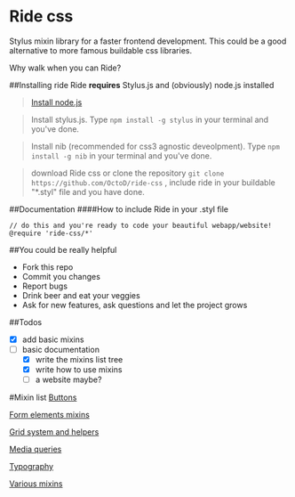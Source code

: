 Ride css
========

Stylus mixin library for a faster frontend development. This could be a good alternative to more famous buildable css libraries.

Why walk when you can Ride?

##Installing ride
Ride **requires** Stylus.js and (obviously) node.js installed

> [Install node.js](http://nodejs.org/ "Click here to go to node.js website")

> Install stylus.js. Type ```npm install -g stylus``` in your terminal and you've done.

> Install nib (recommended for css3 agnostic deveolpment). Type ```npm install -g nib``` in your terminal and you've done.

> download Ride css or clone the repository
  ``` git clone https://github.com/OctoD/ride-css ```
  , include ride in your buildable "*.styl" file and you have done.

##Documentation
####How to include Ride in your .styl file
```
// do this and you're ready to code your beautiful webapp/website!
@require 'ride-css/*'
```

##You could be really helpful
* Fork this repo
* Commit you changes
* Report bugs
* Drink beer and eat your veggies
* Ask for new features, ask questions and let the project grows

##Todos
- [x] add basic mixins
- [ ] basic documentation
  - [x] write the mixins list tree
  - [x] write how to use mixins
  - [ ] a website maybe?

#Mixin list
[Buttons](https://github.com/octod/ride-css/blob/development/docs/buttons.md)

[Form elements mixins](https://github.com/octod/ride-css/blob/development/docs/form-elements.md)

[Grid system and helpers](https://github.com/octod/ride-css/blob/development/docs/grids.md)

[Media queries](https://github.com/octod/ride-css/blob/development/docs/media-queries.md)

[Typography](https://github.com/octod/ride-css/blob/development/docs/typography.md)

[Various mixins](https://github.com/octod/ride-css/blob/development/docs/etc.md)